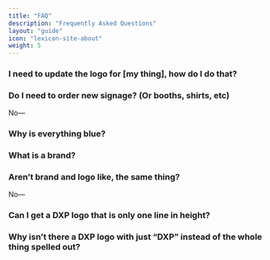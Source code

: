 ```yaml
---
title: "FAQ"
description: "Frequently Asked Questions"
layout: "guide"
icon: "lexicon-site-about"
weight: 5
---
```


### I need to update the logo for [my thing], how do I do that?

### Do I need to order new signage? (Or booths, shirts, etc)

No—

### Why is everything blue?

### What is a brand?

### Aren’t brand and logo like, the same thing?

No—

### Can I get a DXP logo that is only one line in height?

### Why isn’t there a DXP logo with just “DXP” instead of the whole thing spelled out?
